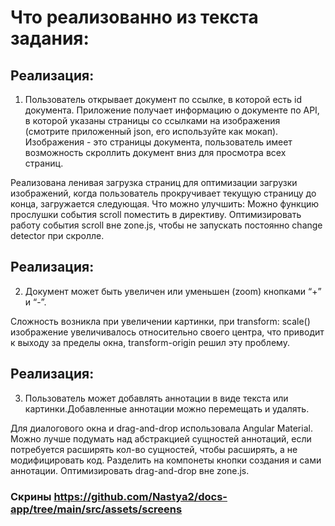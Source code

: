 # Что реализованно из текста задания:

## Реализация: <view>
1) Пользователь открывает документ по ссылке, в которой есть id документа.
Приложение получает информацию о документе по API, в которой указаны
страницы со ссылками на изображения (смотрите приложенный json, его используйте как мокап). Изображения - это страницы документа, пользователь имеет возможность скроллить документ вниз для просмотра всех страниц.

Реализована ленивая загрузка страниц для оптимизации загрузки изображений, когда пользователь прокручивает текущую страницу до конца, загружается следующая.
Что можно улучшить:
Можно функцию прослушки события scroll поместить в директиву.
Оптимизировать работу события scroll вне zone.js, чтобы не запускать постоянно change detector при скролле.

## Реализация: <zoom>
2) Документ может быть увеличен или уменьшен (zoom) кнопками “+” и “-”.

Cложность возникла при увеличении картинки, при transform: scale() изображение увеличивалось относительно своего центра, что приводит к выходу за пределы окна, transform-origin решил эту проблему.

## Реализация: <annotation>
3) Пользователь может добавлять аннотации в виде текста или картинки.Добавленные аннотации можно перемещать и удалять.

Для диалогового окна и drag-and-drop использовала Angular Material.
Можно лучше подумать над абстракцией сущностей аннотаций, если потребуется расширять кол-во сущностей, чтобы расширять, а не модифицировать код.
Разделить на компонеты кнопки создания и сами аннотации.
Оптимизировать drag-and-drop вне zone.js.

### Скрины https://github.com/Nastya2/docs-app/tree/main/src/assets/screens
